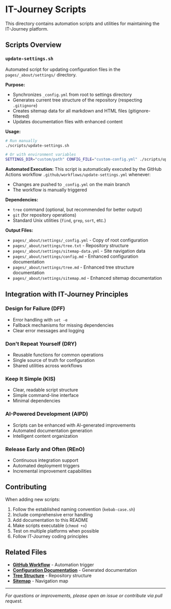 # IT-Journey Scripts

This directory contains automation scripts and utilities for maintaining the IT-Journey platform.

## Scripts Overview

### `update-settings.sh`

Automated script for updating configuration files in the `pages/_about/settings/` directory.

**Purpose:**

- Synchronizes `_config.yml` from root to settings directory
- Generates current tree structure of the repository (respecting `.gitignore`)
- Creates sitemap data for all markdown and HTML files (gitignore-filtered)
- Updates documentation files with enhanced content

**Usage:**

```bash
# Run manually
./scripts/update-settings.sh

# Or with environment variables
SETTINGS_DIR="custom/path" CONFIG_FILE="custom-config.yml" ./scripts/update-settings.sh
```

**Automated Execution:**
This script is automatically executed by the GitHub Actions workflow `.github/workflows/update-settings.yml` whenever:
- Changes are pushed to `_config.yml` on the main branch
- The workflow is manually triggered

**Dependencies:**
- `tree` command (optional, but recommended for better output)
- `git` (for repository operations)
- Standard Unix utilities (`find`, `grep`, `sort`, etc.)

**Output Files:**
- `pages/_about/settings/_config.yml` - Copy of root configuration
- `pages/_about/settings/tree.txt` - Repository structure
- `pages/_about/settings/sitemap-data.yml` - Site navigation data
- `pages/_about/settings/config.md` - Enhanced configuration documentation
- `pages/_about/settings/tree.md` - Enhanced tree structure documentation
- `pages/_about/settings/sitemap.md` - Enhanced sitemap documentation

## Integration with IT-Journey Principles

### Design for Failure (DFF)
- Error handling with `set -e`
- Fallback mechanisms for missing dependencies
- Clear error messages and logging

### Don't Repeat Yourself (DRY)
- Reusable functions for common operations
- Single source of truth for configuration
- Shared utilities across workflows

### Keep It Simple (KIS)
- Clear, readable script structure
- Simple command-line interface
- Minimal dependencies

### AI-Powered Development (AIPD)
- Scripts can be enhanced with AI-generated improvements
- Automated documentation generation
- Intelligent content organization

### Release Early and Often (REnO)
- Continuous integration support
- Automated deployment triggers
- Incremental improvement capabilities

## Contributing

When adding new scripts:

1. Follow the established naming convention (`kebab-case.sh`)
2. Include comprehensive error handling
3. Add documentation to this README
4. Make scripts executable (`chmod +x`)
5. Test on multiple platforms when possible
6. Follow IT-Journey coding principles

## Related Files

- **[GitHub Workflow](/.github/workflows/update-settings.yml)** - Automation trigger
- **[Configuration Documentation](/pages/_about/settings/config.md)** - Generated documentation
- **[Tree Structure](/pages/_about/settings/tree.md)** - Repository structure
- **[Sitemap](/pages/_about/settings/sitemap.md)** - Navigation map

---

*For questions or improvements, please open an issue or contribute via pull request.*
